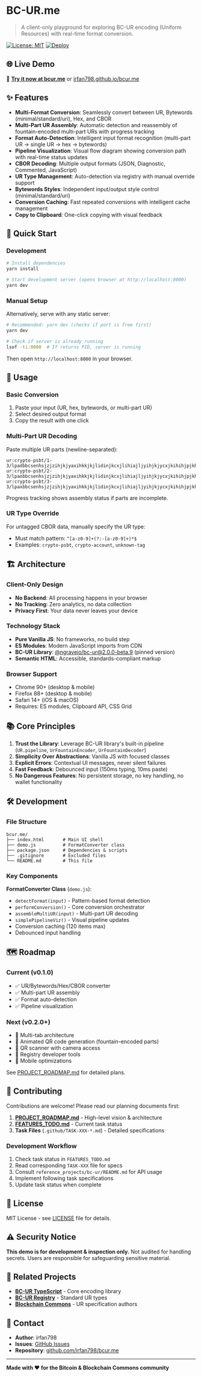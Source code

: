 # BC-UR.me

> A client-only playground for exploring BC-UR encoding (Uniform Resources) with real-time format conversion.

[![License: MIT](https://img.shields.io/badge/License-MIT-blue.svg)](https://opensource.org/licenses/MIT)
[![Deploy](https://github.com/irfan798/bcur.me/actions/workflows/deploy.yml/badge.svg)](https://github.com/irfan798/bcur.me/actions/workflows/deploy.yml)

## 🌐 Live Demo

🚀 **[Try it now at bcur.me](https://bcur.me)** or [irfan798.github.io/bcur.me](https://irfan798.github.io/bcur.me/)

## ✨ Features

- **Multi-Format Conversion**: Seamlessly convert between UR, Bytewords (minimal/standard/uri), Hex, and CBOR
- **Multi-Part UR Assembly**: Automatic detection and reassembly of fountain-encoded multi-part URs with progress tracking
- **Format Auto-Detection**: Intelligent input format recognition (multi-part UR → single UR → hex → bytewords)
- **Pipeline Visualization**: Visual flow diagram showing conversion path with real-time status updates
- **CBOR Decoding**: Multiple output formats (JSON, Diagnostic, Commented, JavaScript)
- **UR Type Management**: Auto-detection via registry with manual override support
- **Bytewords Styles**: Independent input/output style control (minimal/standard/uri)
- **Conversion Caching**: Fast repeated conversions with intelligent cache management
- **Copy to Clipboard**: One-click copying with visual feedback

## 🚀 Quick Start

### Development

```bash
# Install dependencies
yarn install

# Start development server (opens browser at http://localhost:8000)
yarn dev
```

### Manual Setup

Alternatively, serve with any static server:

```bash
# Recommended: yarn dev (checks if port is free first)
yarn dev

# Check if server is already running
lsof -ti:8000  # If returns PID, server is running

```

Then open `http://localhost:8000` in your browser.

## 🎯 Usage

### Basic Conversion

1. Paste your input (UR, hex, bytewords, or multi-part UR)
2. Select desired output format
3. Copy the result with one click

### Multi-Part UR Decoding

Paste multiple UR parts (newline-separated):
```
ur:crypto-psbt/1-3/lpadbbcsenhsjzjzihjkjyaxihkkjkjlidinjkcxjlihiajljyihjkjycxjkihihjpjkhsjthsjk
ur:crypto-psbt/2-3/lpaobbcsenhsjzjzihjkjyaxihkkjkjlidinjkcxjlihiajljyihjkjycxjkihihjpjkhsjthsjk
ur:crypto-psbt/3-3/lpaxbbcsenhsjzjzihjkjyaxihkkjkjlidinjkcxjlihiajljyihjkjycxjkihihjpjkhsjthsjk
```

Progress tracking shows assembly status if parts are incomplete.

### UR Type Override

For untagged CBOR data, manually specify the UR type:
- Must match pattern: `^[a-z0-9]+(?:-[a-z0-9]+)*$`
- Examples: `crypto-psbt`, `crypto-account`, `unknown-tag`

## 🏗️ Architecture

### Client-Only Design
- **No Backend**: All processing happens in your browser
- **No Tracking**: Zero analytics, no data collection
- **Privacy First**: Your data never leaves your device

### Technology Stack
- **Pure Vanilla JS**: No frameworks, no build step
- **ES Modules**: Modern JavaScript imports from CDN
- **BC-UR Library**: [@ngraveio/bc-ur@2.0.0-beta.9](https://github.com/ngraveio/bc-ur-ts) (pinned version)
- **Semantic HTML**: Accessible, standards-compliant markup

### Browser Support
- Chrome 90+ (desktop & mobile)
- Firefox 88+ (desktop & mobile)
- Safari 14+ (iOS & macOS)
- Requires: ES modules, Clipboard API, CSS Grid

## 📚 Core Principles

1. **Trust the Library**: Leverage BC-UR library's built-in pipeline (`UR.pipeline`, `UrFountainEncoder`, `UrFountainDecoder`)
2. **Simplicity Over Abstractions**: Vanilla JS with focused classes
3. **Explicit Errors**: Contextual UI messages, never silent failures
4. **Fast Feedback**: Debounced input (150ms typing, 10ms paste)
5. **No Dangerous Features**: No persistent storage, no key handling, no wallet functionality

## 🛠️ Development

### File Structure
```
bcur.me/
├── index.html       # Main UI shell
├── demo.js          # FormatConverter class
├── package.json     # Dependencies & scripts
├── .gitignore       # Excluded files
└── README.md        # This file
```

### Key Components

**FormatConverter Class** (`demo.js`):
- `detectFormat(input)` - Pattern-based format detection
- `performConversion()` - Core conversion orchestrator
- `assembleMultiUR(input)` - Multi-part UR decoding
- `simplePipelineViz()` - Visual pipeline updates
- Conversion caching (120 items max)
- Debounced input handling

## 🗺️ Roadmap

### Current (v0.1.0)
- ✅ UR/Bytewords/Hex/CBOR converter
- ✅ Multi-part UR assembly
- ✅ Format auto-detection
- ✅ Pipeline visualization

### Next (v0.2.0+)
- 🔄 Multi-tab architecture
- 🔄 Animated QR code generation (fountain-encoded parts)
- 🔄 QR scanner with camera access
- 🔄 Registry developer tools
- 🔄 Mobile optimizations

See [PROJECT_ROADMAP.md](.github/PROJECT_ROADMAP.md) for detailed plans.

## 🤝 Contributing

Contributions are welcome! Please read our planning documents first:

1. **[PROJECT_ROADMAP.md](.github/PROJECT_ROADMAP.md)** - High-level vision & architecture
2. **[FEATURES_TODO.md](.github/FEATURES_TODO.md)** - Current task status
3. **Task Files** (`.github/TASK-XXX-*.md`) - Detailed specifications

### Development Workflow
1. Check task status in `FEATURES_TODO.md`
2. Read corresponding `TASK-XXX` file for specs
3. Consult `reference_projects/bc-ur/README.md` for API usage
4. Implement following task specifications
5. Update task status when complete

## 📄 License

MIT License - see [LICENSE](LICENSE) file for details.

## ⚠️ Security Notice

**This demo is for development & inspection only.** Not audited for handling secrets. Users are responsible for safeguarding sensitive material.

## 🔗 Related Projects

- **[BC-UR TypeScript](https://github.com/ngraveio/bc-ur-ts)** - Core encoding library
- **[BC-UR Registry](https://github.com/BlockchainCommons/Research/blob/master/papers/bcr-2020-006-urtypes.md)** - Standard UR types
- **[Blockchain Commons](https://www.blockchaincommons.com/)** - UR specification authors

## 📧 Contact

- **Author**: irfan798
- **Issues**: [GitHub Issues](https://github.com/irfan798/bcur.me/issues)
- **Repository**: [github.com/irfan798/bcur.me](https://github.com/irfan798/bcur.me)

---

**Made with ❤️ for the Bitcoin & Blockchain Commons community**
